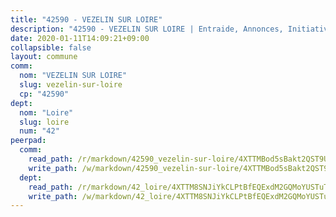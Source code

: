 ```yaml
---
title: "42590 - VEZELIN SUR LOIRE"
description: "42590 - VEZELIN SUR LOIRE | Entraide, Annonces, Initiatives"
date: 2020-01-11T14:09:21+09:00
collapsible: false
layout: commune
comm:
  nom: "VEZELIN SUR LOIRE"
  slug: vezelin-sur-loire
  cp: "42590"
dept:
  nom: "Loire"
  slug: loire
  num: "42"
peerpad:
  comm:
    read_path: /r/markdown/42590_vezelin-sur-loire/4XTTMBod5sBakt2QST9UZ9rSvNSZSVoaHksfYMEUpauVexgxp
    write_path: /w/markdown/42590_vezelin-sur-loire/4XTTMBod5sBakt2QST9UZ9rSvNSZSVoaHksfYMEUpauVexgxp-K3TgUUdupJGPJa5okmbxSoMYkg4QFpW7WqEDvZxH2zJQ8fAAjtedVxTZuAs1N89CYdzdW6SXmCBn364X1uZM5Moga1JD18qDLmC8BJviG7H4pYxGSdA4Krv1SmABr2EezfqRM1G4
  dept:
    read_path: /r/markdown/42_loire/4XTTM8SNJiYkCLPtBfEQExdM2GQMoYUSTuTytLrQfQVaaYJeW
    write_path: /w/markdown/42_loire/4XTTM8SNJiYkCLPtBfEQExdM2GQMoYUSTuTytLrQfQVaaYJeW-K3TgUi5YJecchkttgL3M6Pu99u8hH2akRrHDb4XXZXATCvGiyzrNbe23fQbzNYiKWDR2re6vQN4Gxv5BQ2dayjGg1AqxtpHRtgi6cm74UeqjVtXM2ZJFa6mvBKTRc4s3X6tJYycN
---
```


